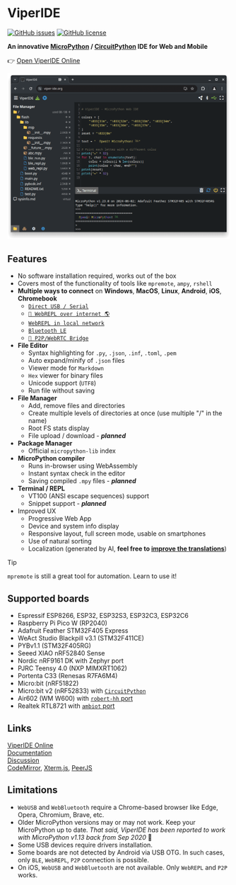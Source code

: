 # ViperIDE

<!-- [![StandWithUkraine](https://raw.githubusercontent.com/vshymanskyy/StandWithUkraine/main/badges/StandWithUkraine.svg)](https://github.com/vshymanskyy/StandWithUkraine/blob/main/docs/README.md) -->
[![GitHub issues](https://img.shields.io/github/issues-raw/vshymanskyy/ViperIDE?style=flat-square&label=issues&color=success)](https://github.com/vshymanskyy/ViperIDE/issues) 
[![GitHub license](https://img.shields.io/badge/license-MIT-blue?style=flat-square)](https://github.com/vshymanskyy/ViperIDE) 

**An innovative [MicroPython](https://micropython.org) / [CircuitPython](https://circuitpython.org) IDE for Web and Mobile**

👉 [Open ViperIDE Online](https://viper-ide.org)

[![image](docs/images/screenshot-desktop-chrome.png)](docs/images)

## Features

- No software installation required, works out of the box
- Covers most of the functionality of tools like `mpremote`, `ampy`, `rshell`
- **Multiple ways to connect** on **Windows**, **MacOS**, **Linux**, **Android**, **iOS**, **Chromebook**
  - [`Direct USB / Serial`](docs/USB-Serial-REPL.md)
  - [`🚧 WebREPL over internet 🌎`](docs/Web-REPL-Relay.md)
  - [`WebREPL in local network`](docs/Web-REPL-Server.md)
  - [`Bluetooth LE`](docs/Bluetooth-REPL.md)
  - [`🚧 P2P/WebRTC Bridge`](https://viper-ide.org/bridge.html)
- **File Editor**
  - Syntax highlighting for `.py`, `.json`, `.inf`, `.toml`, `.pem`
  - Auto expand/minify of `.json` files
  - Viewer mode for `Markdown`
  - `Hex` viewer for binary files
  - Unicode support (`UTF8`)
  - Run file without saving
- **File Manager**
  - Add, remove files and directories
  - Create multiple levels of directories at once (use multiple "/" in the name)
  - Root FS stats display
  - File upload / download - ***planned***
- **Package Manager**
  - Official `micropython-lib` index
- **MicroPython compiler**
  - Runs in-browser using WebAssembly
  - Instant syntax check in the editor
  - Saving compiled `.mpy` files - ***planned***
- **Terminal / REPL**
  - VT100 (ANSI escape sequences) support
  - Snippet support - ***planned***
- Improved UX
  - Progressive Web App
  - Device and system info display
  - Responsive layout, full screen mode, usable on smartphones
  - Use of natural sorting
  - Localization (generated by AI, **feel free to [improve the translations](./lang)**)

> [!TIP]
> `mpremote` is still a great tool for automation. Learn to use it!

## Supported boards

- Espressif ESP8266, ESP32, ESP32S3, ESP32C3, ESP32C6
- Raspberry Pi Pico W (RP2040)
- Adafruit Feather STM32F405 Express
- WeAct Studio Blackpill v3.1 (STM32F411CE)
- PYBv1.1 (STM32F405RG)
- Seeed XIAO nRF52840 Sense
- Nordic nRF9161 DK with Zephyr port
- PJRC Teensy 4.0 (NXP MIMXRT1062)
- Portenta C33 (Renesas R7FA6M4)
- Micro:bit (nRF51822)
- Micro:bit v2 (nRF52833) with [`CircuitPython`](https://circuitpython.org/board/microbit_v2)
- Air602 (WM W600) with [`robert-hh` port](https://github.com/robert-hh/Shared-Stuff/tree/master/w600_firmware)
- Realtek RTL8721 with [`ambiot` port](https://github.com/ambiot/micropython/releases)

## Links

[ViperIDE Online ](https://viper-ide.org)  
[Documentation](./docs/)  
[Discussion](https://github.com/orgs/micropython/discussions/15219)   
[CodeMirror](https://codemirror.net), [Xterm.js](https://xtermjs.org), [PeerJS](https://peerjs.com)

## Limitations

- `WebUSB` and `WebBluetooth` require a Chrome-based browser like Edge, Opera, Chromium, Brave, etc.
- Older MicroPython versions may or may not work. Keep your MicroPython up to date.
  *That said, ViperIDE has been reported to work with MicroPython v1.13 back from Sep 2020* 🤠
- Some USB devices require drivers installation.
- Some boards are not detected by Android via USB OTG. In such cases, only `BLE`, `WebREPL`, `P2P` connection is possible.
- On iOS, `WebUSB` and `WebBluetooth` are not available. Only `WebREPL` and `P2P` works.

